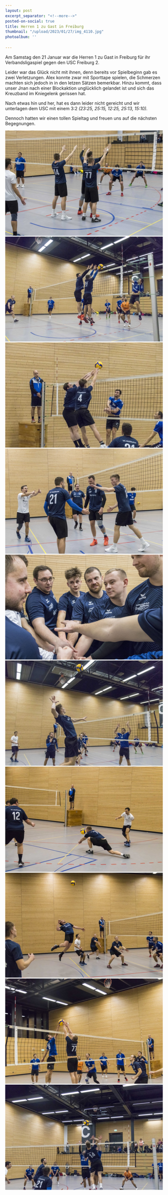 ```yaml
---
layout: post
excerpt_separator: "<!--more-->"
posted-on-social: true
title: Herren 1 zu Gast in Freiburg
thumbnail: "/upload/2023/01/27/img_4110.jpg"
photoalbum: ''

---
```

Am Samstag den 21 Januar war die Herren 1 zu Gast in Freiburg für ihr Verbandsligaspiel gegen den USC Freiburg 2.

Leider war das Glück nicht mit ihnen, denn bereits vor Spielbeginn gab es zwei Verletzungen. Alex konnte zwar mit Sporttape spielen, die Schmerzen machten sich jedoch in in den letzen Sätzen bemerkbar. Hinzu kommt, dass unser Jnan nach einer Blockaktion unglücklich gelandet ist und sich das Kreuzband im Kniegelenk gerissen hat.

Nach etwas hin und her, hat es dann leider nicht gereicht und wir unterlagen dem USC mit einem 3:2 _(23:25, 25:15, 12:25, 25:13, 15:10)._

Dennoch hatten wir einen tollen Spieltag und freuen uns auf die nächsten Begegnungen.

![](/upload/2023/01/27/img_3773.jpg)![](/upload/2023/01/27/img_3816.jpg)![](/upload/2023/01/27/img_3795.jpg)![](/upload/2023/01/27/img_3839.jpg)![](/upload/2023/01/27/img_3766.jpg)![](/upload/2023/01/27/img_3889.jpg)![](/upload/2023/01/27/img_3912.jpg)![](/upload/2023/01/27/img_3975.jpg)![](/upload/2023/01/27/img_4037.jpg)![](/upload/2023/01/27/img_4093.jpg)